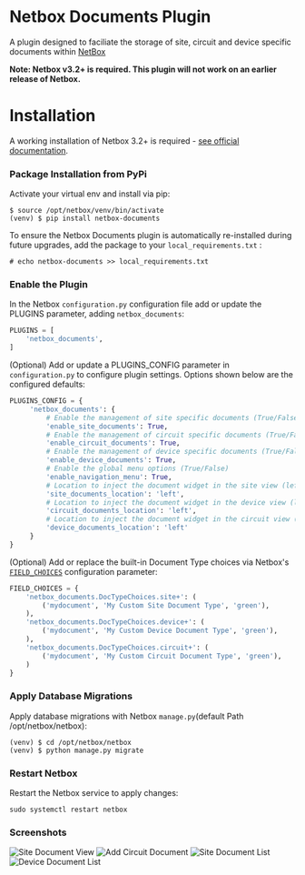 # Netbox Documents Plugin

A plugin designed to faciliate the storage of site, circuit and device specific documents within [NetBox](https://github.com/netbox-community/netbox) 

**Note: Netbox v3.2+ is required. This plugin will not work on an earlier release of Netbox.**

# Installation

A working installation of Netbox 3.2+ is required - [see official documentation](https://netbox.readthedocs.io/en/stable/plugins/).

### Package Installation from PyPi

Activate your virtual env and install via pip:
```
$ source /opt/netbox/venv/bin/activate
(venv) $ pip install netbox-documents
```

To ensure the Netbox Documents plugin is automatically re-installed during future upgrades, add the package to your `local_requirements.txt` :

```no-highlight
# echo netbox-documents >> local_requirements.txt
```

### Enable the Plugin
In the Netbox `configuration.py` configuration file add or update the PLUGINS parameter, adding `netbox_documents`:
```python
PLUGINS = [
    'netbox_documents',
]
```

(Optional) Add or update a PLUGINS_CONFIG parameter in `configuration.py` to configure plugin settings. Options shown below are the configured defaults:
```python
PLUGINS_CONFIG = {
     'netbox_documents': {
         # Enable the management of site specific documents (True/False)
         'enable_site_documents': True,
         # Enable the management of circuit specific documents (True/False)
         'enable_circuit_documents': True,
         # Enable the management of device specific documents (True/False)
         'enable_device_documents': True,
         # Enable the global menu options (True/False)
         'enable_navigation_menu': True,
         # Location to inject the document widget in the site view (left/right)
         'site_documents_location': 'left',
         # Location to inject the document widget in the device view (left/right
         'circuit_documents_location': 'left',
         # Location to inject the document widget in the circuit view (left/right
         'device_documents_location': 'left'
     }
}

```

(Optional) Add or replace the built-in Document Type choices via Netbox's [`FIELD_CHOICES`](https://netbox.readthedocs.io/en/feature/configuration/optional-settings/#field_choices) configuration parameter:

```python
FIELD_CHOICES = {
    'netbox_documents.DocTypeChoices.site+': (
        ('mydocument', 'My Custom Site Document Type', 'green'),
    ),
    'netbox_documents.DocTypeChoices.device+': (
        ('mydocument', 'My Custom Device Document Type', 'green'),
    ),
    'netbox_documents.DocTypeChoices.circuit+': (
        ('mydocument', 'My Custom Circuit Document Type', 'green'),
    )
}
```
 

### Apply Database Migrations
Apply database migrations with Netbox `manage.py`(default Path /opt/netbox/netbox):
```
(venv) $ cd /opt/netbox/netbox
(venv) $ python manage.py migrate
```

### Restart Netbox
Restart the Netbox service to apply changes:
```
sudo systemctl restart netbox
```

### Screenshots
![Site Document View](docs/img/siteview.png)
![Add Circuit Document](docs/img/addcircuit.png)
![Site Document List](docs/img/sitedocuments.png)
![Device Document List](docs/img/devicedocuments.png)
